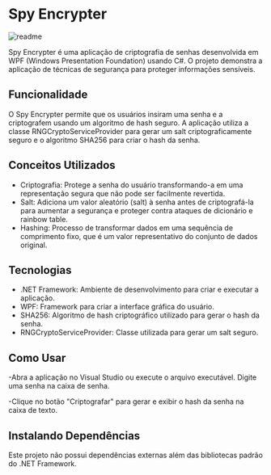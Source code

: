 # Spy Encrypter
![readme](https://github.com/user-attachments/assets/7eead9a9-0f89-4ef3-bccc-545876e2a7c1)

Spy Encrypter é uma aplicação de criptografia de senhas desenvolvida em WPF (Windows Presentation Foundation) usando C#. O projeto demonstra a aplicação de técnicas de segurança para proteger informações sensíveis.

## Funcionalidade
O Spy Encrypter permite que os usuários insiram uma senha e a criptografem usando um algoritmo de hash seguro. A aplicação utiliza a classe RNGCryptoServiceProvider para gerar um salt criptograficamente seguro e o algoritmo SHA256 para criar o hash da senha.

## Conceitos Utilizados
* Criptografia: Protege a senha do usuário transformando-a em uma representação segura que não pode ser facilmente revertida.
* Salt: Adiciona um valor aleatório (salt) à senha antes de criptografá-la para aumentar a segurança e proteger contra ataques de dicionário e rainbow table.
* Hashing: Processo de transformar dados em uma sequência de comprimento fixo, que é um valor representativo do conjunto de dados original.

## Tecnologias
* .NET Framework: Ambiente de desenvolvimento para criar e executar a aplicação.
* WPF: Framework para criar a interface gráfica do usuário.
* SHA256: Algoritmo de hash criptográfico utilizado para gerar o hash da senha.
* RNGCryptoServiceProvider: Classe utilizada para gerar um salt seguro.

## Como Usar
-Abra a aplicação no Visual Studio ou execute o arquivo executável.
Digite uma senha na caixa de senha.

-Clique no botão "Criptografar" para gerar e exibir o hash da senha na caixa de texto.

## Instalando Dependências
Este projeto não possui dependências externas além das bibliotecas padrão do .NET Framework.

